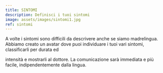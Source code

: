 ```yaml
---
title: SINTOMI
description: Definisci i tuoi sintomi
image: assets/images/sintomi1.jpg
ref: sintomi
---
```


A volte i sintomi sono difficili da descrivere anche se siamo madrelingua. Abbiamo
creato un avatar dove puoi individuare i tuoi vari sintomi, classificarli per durata ed

intensità e mostrarli al dottore. La comunicazione sarà immediata e più facile,
indipendentemente dalla lingua.
